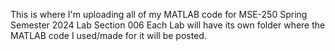 This is where I'm uploading all of my MATLAB code for MSE-250 Spring Semester 2024 Lab Section 006
Each Lab will have its own folder where the MATLAB code I used/made for it will be posted.

